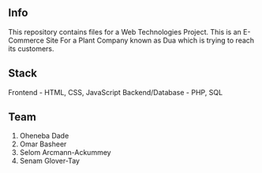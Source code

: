 ## Info

This repository contains files for a Web Technologies Project.
This is an E-Commerce Site For a Plant Company known as Dua which is trying to reach its customers.

## Stack

Frontend - HTML, CSS, JavaScript
Backend/Database - PHP, SQL

## Team

1. Oheneba Dade
2. Omar Basheer
3. Selom Arcmann-Ackummey
4. Senam Glover-Tay
